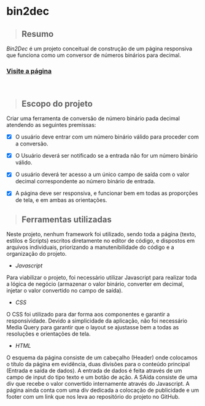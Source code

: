 # bin2dec

> ## Resumo
*Bin2Dec* é um projeto conceitual de construção de um página responsiva que funciona como um conversor de números binários para decimal.

### [Visite a página](https://fabbiodiaz.github.io/bin2dec)
<br>

> ## Escopo do projeto
Criar uma ferramenta de conversão de número binário pada decimal atendendo as seguintes premissas:
-   [x] O usuário deve entrar com um número binário válido para proceder com a conversão.
-   [x] O Usuário deverá ser notificado se a entrada não for um número binário válido.
-   [x] O usuário deverá ter acesso a um único campo de saída com o valor decimal correspondente ao número binário de entrada.
-   [x] A página deve ser responsiva, e funcionar bem em todas as proporções de tela, e em ambas as orientações.


> ## Ferramentas utilizadas
Neste projeto, nenhum framework foi utilizado, sendo toda a página (texto, estilos e Scripts) escritos diretamente no editor de código, e dispostos em arquivos individuais,
priorizando a manutenibilidade do código e a organização do projeto.
* *Javascript*

Para viabilizar o projeto, foi necessário utilizar Javascript para realizar toda a lógica de negócio (armazenar o valor binário, converter em decimal, injetar o valor convertido no campo de saída).

* *CSS*

O CSS foi utilizado para dar forma aos componentes e garantir a responsividade. Devido a simplicidade da aplicação, não foi necessário Media Query para garantir que o layout se ajustasse bem a todas as resoluções e orientações de tela.

* *HTML*

O esquema da página consiste de um cabeçalho (Header) onde colocamos o título da página em evidência, duas divisões para o conteúdo principal (Entrada e saída de dados). A entrada de dados é feita através de um campo de input do tipo texto e um botão de ação. A SAída consiste de uma div que recebe o valor convertido internamente através do Javascript.
A página ainda conta com uma div dedicada a colocação de publicidade e um footer com um link que nos leva ao repositório do projeto no GitHub.
